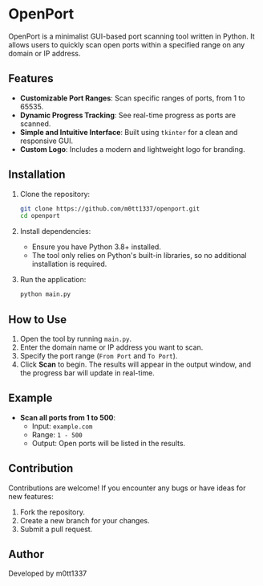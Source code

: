 # OpenPort

OpenPort is a minimalist GUI-based port scanning tool written in Python. It allows users to quickly scan open ports within a specified range on any domain or IP address.

## Features
- **Customizable Port Ranges**: Scan specific ranges of ports, from 1 to 65535.
- **Dynamic Progress Tracking**: See real-time progress as ports are scanned.
- **Simple and Intuitive Interface**: Built using `tkinter` for a clean and responsive GUI.
- **Custom Logo**: Includes a modern and lightweight logo for branding.

## Installation

1. Clone the repository:
   ```bash
   git clone https://github.com/m0tt1337/openport.git
   cd openport
   ```

2. Install dependencies:
   - Ensure you have Python 3.8+ installed.
   - The tool only relies on Python's built-in libraries, so no additional installation is required.

3. Run the application:
   ```bash
   python main.py
   ```

## How to Use
1. Open the tool by running `main.py`.
2. Enter the domain name or IP address you want to scan.
3. Specify the port range (`From Port` and `To Port`).
4. Click **Scan** to begin. The results will appear in the output window, and the progress bar will update in real-time.

## Example
- **Scan all ports from 1 to 500**:
  - Input: `example.com`
  - Range: `1 - 500`
  - Output: Open ports will be listed in the results.

## Contribution
Contributions are welcome! If you encounter any bugs or have ideas for new features:
1. Fork the repository.
2. Create a new branch for your changes.
3. Submit a pull request.

## Author
Developed by m0tt1337
